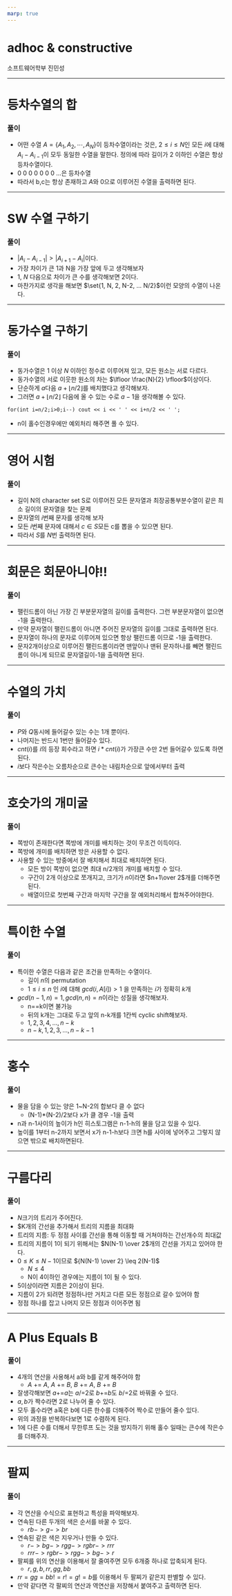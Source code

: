 ```yaml
---
marp: true
---
```


# adhoc & constructive
소프트웨어학부 진민성

---
# 등차수열의 합
### 풀이
- 어떤 수열 $A=\left\{ A_1,A_2,\cdots ,A_N \right\}$이 등차수열이라는 것은, $2\leq i\leq N$인 모든 $i$에 대해 $A_i-A_{i-1}$이 모두 동일한 수열을 말한다. 정의에 따라 길이가 $2$ 이하인 수열은 항상 등차수열이다.
- $0~ 0~ 0~ 0~ 0~ 0~ 0~ ...$은 등차수열
- 따라서 b,c는 항상 존재하고 $A$와 $0$으로 이루어진 수열을 출력하면 된다.

---
# SW 수열 구하기
### 풀이
- $| A_i - A_{i-1} | > |A_{i+1} - A_i|$이다.
- 가장 차이가 큰 1과 N을 가장 앞에 두고 생각해보자
- $1,~N$ 다음으로 차이가 큰 수를 생각해보면 2이다.
- 마찬가지로 생각을 해보면 $\set{1, N, 2, N-2, ... N/2}$이런 모양의 수열이 나온다.

---
# 동가수열 구하기
### 풀이
- 동가수열은 $1$ 이상 $N$ 이하인 정수로 이루어져 있고, 모든 원소는 서로 다르다.
- 동가수열의 서로 이웃한 원소의 차는 $\lfloor \frac{N}{2} \rfloor$이상이다.
- 단순하게 $a$다음 $a+\lfloor n/2 \rfloor$를 배치했다고 생각해보자.
- 그러면 $a+\lfloor n/2 \rfloor$ 다음에 올 수 있는 수로 $a-1$을 생각해볼 수 있다.
```
for(int i=n/2;i>0;i--) cout << i << ' ' << i+n/2 << ' ';
```
- n이 홀수인경우에만 예외처리 해주면 풀 수 있다.

---
# 영어 시험
### 풀이
- 길이 N의 character set S로 이루어진 모든 문자열과 최장공통부분수열이 같은 최소 길이의 문자열을 찾는 문제
- 문자열의 $i$번째 문자를 생각해 보자
- 모든 $i$번째 문자에 대해서 $c \in S$모든 c를 뽑을 수 있으면 된다.
- 따라서 $S$를 $N$번 출력하면 된다.

---
# 회문은 회문아니야!!
### 풀이
- 팰린드롬이 아닌 가장 긴 부분문자열의 길이를 출력한다. 그런 부분문자열이 없으면 -1을 출력한다.
- 만약 문자열이 팰린드롬이 아니면 주어진 문자열의 길이를 그대로 출력하면 된다.
- 문자열이 하나의 문자로 이루어져 있으면 항상 팰린드롬 이므로 -1을 출력한다.
- 문자2개이상으로 이루어진 팰린드롬이라면 맨앞이나 맨뒤 문자하나를 빼면 팰린드롬이 아니게 되므로 문자열길이-1을 출력하면 된다.

---
# 수열의 가치
### 풀이
- $P$와 $Q$동시에 들어갈수 있는 수는 1개 뿐이다.
- 나머지는 반드시 1번만 들어갈수 있다.
- $cnt(i)$를 $i$의 등장 회수라고 하면 $i*cnt(i)$가 가장큰 수만 2번 들어갈수 있도록 하면된다.
- $i$보다 작은수는 오름차순으로 큰수는 내림차순으로 앞에서부터 출력

---
# 호숫가의 개미굴
### 풀이
- 쪽방이 존재한다면 쪽방에 개미를 배치하는 것이 무조건 이득이다.
- 쪽방에 개미를 배치하면 방은 사용할 수 없다.
- 사용할 수 있는 방중에서 잘 배치해서 최대로 배치하면 된다.
    - 모든 방이 쪽방이 없으면 최대 n/2개의 개미를 배치할 수 있다.
    - 구간이 2개 이상으로 쪼개지고, 크기가 $n$이라면 $n+1\over 2$개를 더해주면 된다.
    - 배열이므로 첫번째 구간과 마지막 구간을 잘 예외처리해서 합쳐주어야한다.

---
# 특이한 수열
### 풀이
- 특이한 수열은 다음과 같은 조건을 만족하는 수열이다.
    - 길이 $n$의 permutation
    - $1 ≤ i ≤ n$ 인 $i$에 대해 $gcd(i, A[i]) > 1$ 을 만족하는 $i$가 정확히 $k$개
- $gcd(n-1, n)=1, gcd(n,n)=n$이라는 성질을 생각해보자.
    - n==k이면 불가능
    - 뒤의 k개는 그대로 두고 앞의 n-k개를 1칸씩 cyclic shift해보자.
    - $1,2,3,4,...,n-k$
    - $n-k,1,2,3,...,n-k-1$

---
# 홍수
### 풀이
- 물을 담을 수 있는 양은 1~N-2의 합보다 클 수 없다
    - (N-1)*(N-2)/2보다 x가 클 경우 -1을 출력
- n과 n-1사이의 높이가 h인 히스토그램은 n-1-h의 물을 담고 있을 수 있다.
- 높이를 1부터 n-2까지 보면서 x가 n-1-h보다 크면 h를 사이에 넣어주고 그렇지 않으면 밖으로 배치하면된다.

---
# 구름다리
### 풀이
- $N$크기의 트리가 주어진다.
- $K개의 간선을 추가해서 트리의 지름을 최대화
- 트리의 지름: 두 정점 사이를 간선을 통해 이동할 때 거쳐야하는 간선개수의 최대값
- 트리의 지름이 1이 되기 위해서는 $N(N-1) \over 2$개의 간선을 가지고 있어야 한다.
- $0 \leq K\leq N-1$이므로 ${N(N-1) \over 2} \leq 2(N-1)$
    - $N \leq 4$
    - N이 4이하인 경우에는 지름이 1이 될 수 있다.
- 5이상이라면 지름은 2이상이 된다.
- 지름이 2가 되려면 정점하나만 거치고 다른 모든 정점으로 갈수 있어야 함
- 정점 하나를 잡고 나머지 모든 정점과 이어주면 됨


---
# A Plus Equals B
###  풀이
- 4개의 연산을 사용해서 a와 b를 같게 해주어야 함
    - $A$ += $A$, $A$ += $B$, $B$ += $A$, $B$ += $B$
- 잘생각해보면 $a$+=$a$는 $a$/=$2$로 $b$+=$b$도 $b$/=2로 바꿔줄 수 있다.
- $a,b$가 짝수라면 2로 나누어 줄 수 있다.
- 모두 홀수라면 a혹은 b에 다른 한수를 더해주어 짝수로 만들어 줄수 있다.
- 위의 과정을 반복하다보면 1로 수렴하게 된다.
- 1에 다른 수를 더해서 무한루프 도는 것을 방지하기 위해 홀수 일때는 큰수에 작은수를 더해주자.

---
# 팔찌
### 풀이
- 각 연산을 수식으로 표현하고 특성을 파악해보자.
- 연속된 다른 두개의 색은 순서를 바꿀 수 있다.
    - $rb -> g -> br$
- 연속된 같은 색은 지우거나 만들 수 있다.
    - $r -> bg -> rgg -> rgbr -> rrr$
    - $rrr -> rgbr -> rgg -> bg -> r$
- 팔찌를 위의 연산을 이용해서 잘 줄여주면 모두 6개중 하나로 압축되게 된다.
    - $r, g, b, rr, gg, bb$
- $rr=gg=bb != r != g != b$를 이용해서 두 팔찌가 같은지 판별할 수 있다.
- 만약 같다면 각 팔찌의 연산과 역연산을 저장해서 붙여주고 출력하면 된다.
